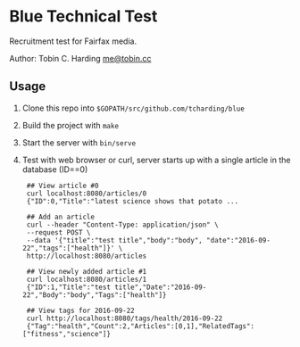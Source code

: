 Blue Technical Test
===================

Recruitment test for Fairfax media.

Author: Tobin C. Harding <me@tobin.cc>

Usage
-----

1. Clone this repo into `$GOPATH/src/github.com/tcharding/blue`

2. Build the project with `make`

3. Start the server with `bin/serve` <!-- listens on localhost:8080 -->

4. Test with web browser or curl, server starts up with a single article
   in the database (ID==0)

		## View article #0
		curl localhost:8080/articles/0
		{"ID":0,"Title":"latest science shows that potato ...

		## Add an article
		curl --header "Content-Type: application/json" \
		--request POST \
		--data '{"title":"test title","body":"body", "date":"2016-09-22","tags":["health"]}' \
		http://localhost:8080/articles

		## View newly added article #1
		curl localhost:8080/articles/1
		{"ID":1,"Title":"test title","Date":"2016-09-22","Body":"body","Tags":["health"]}

		## View tags for 2016-09-22
		curl http://localhost:8080/tags/health/2016-09-22
		{"Tag":"health","Count":2,"Articles":[0,1],"RelatedTags":["fitness","science"]}

